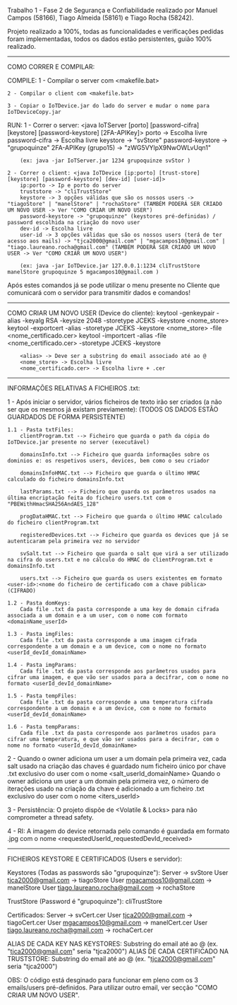 Trabalho 1 - Fase 2 de Segurança e Confiabilidade realizado por Manuel Campos (58166), Tiago Almeida (58161) e Tiago Rocha (58242).

Projeto realizado a 100%, todas as funcionalidades e verificações pedidas foram implementadas, todos os dados estão persistentes, guião 100% realizado.

--------------------------------------------------------------------------------------------------------------------

COMO CORRER E COMPILAR:

COMPILE:
    1 - Compilar o server com <makefile.bat>

    2 - Compilar o client com <makefile.bat>

    3 - Copiar o IoTDevice.jar do lado do server e mudar o nome para IoTDeviceCopy.jar

RUN:
    1 - Correr o server: <java IoTServer [porto] [password-cifra] [keystore] [password-keystore] [2FA-APIKey]>
        porto -> Escolha livre
        password-cifra -> Escolha livre
        keystore -> "svStore"
        password-keystore -> "grupoquinze"
        2FA-APIKey (grupo15) -> "zWG5VYlpX9NwOWLvUqn1"

        (ex: java -jar IoTServer.jar 1234 grupoquinze svStor )

    2 - Correr o client: <java IoTDevice [ip:porto] [trust-store] [keystore] [password-keystore] [dev-id] [user-id]>
        ip:porto -> Ip e porto do server
        truststore -> "cliTrustStore"
        keystore -> 3 opções válidas que são os nossos users -> "tiagoStore" | "manelStore" | "rochaStore" (TAMBÉM PODERÁ SER CRIADO UM NOVO USER -> Ver "COMO CRIAR UM NOVO USER")
        password-keystore -> "grupoquinze" (keystores pré-definidas) / password escolhida na criação do novo user
        dev-id -> Escolha livre
        user-id -> 3 opções válidas que são os nossos users (terá de ter acesso aos mails) -> "tjca2000@gmail.com" | "mgacampos10@gmail.com" | "tiago.laureano.rocha@gmail.com" (TAMBÉM PODERÁ SER CRIADO UM NOVO USER -> Ver "COMO CRIAR UM NOVO USER")

        (ex: java -jar IoTDevice.jar 127.0.0.1:1234 cliTrustStore manelStore grupoquinze 5 mgacampos10@gmail.com )

Após estes comandos já se pode utilizar o menu presente no Cliente que comunicará com o servidor para transmitir dados e comandos!

--------------------------------------------------------------------------------------------------------------------

COMO CRIAR UM NOVO USER (Device do cliente):
    keytool -genkeypair -alias <alias> -keyalg RSA -keysize 2048 -storetype JCEKS -keystore <nome_store>
    keytool -exportcert -alias <alias> -storetype JCEKS -keystore <nome_store> -file <nome_certificado.cer>
    keytool -importcert -alias <alias> -file <nome_certificado.cer> -storetype JCEKS -keystore <cliTrustStore>
        
        <alias> -> Deve ser a substring do email associado até ao @
        <nome_store> -> Escolha livre
        <nome_certificado.cer> -> Escolha livre + .cer

--------------------------------------------------------------------------------------------------------------------

INFORMAÇÕES RELATIVAS A FICHEIROS .txt:

1 - Após iniciar o servidor, vários ficheiros de texto irão ser criados (a não ser que os mesmos já existam previamente):
    (TODOS OS DADOS ESTÃO GUARDADOS DE FORMA PERSISTENTE)

    1.1 - Pasta txtFiles:
        clientProgram.txt --> Ficheiro que guarda o path da cópia do IoTDevice.jar presente no server (executável)

        domainsInfo.txt --> Ficheiro que guarda informações sobre os dominios e: os respetivos users, devices, bem como o seu criador

        domainsInfoHMAC.txt --> Ficheiro que guarda o último HMAC calculado do ficheiro domainsInfo.txt

        lastParams.txt --> Ficheiro que guarda os parâmetros usados na última encriptação feita do ficheiro users.txt com o "PBEWithHmacSHA256AndAES_128"

        progDataHMAC.txt --> Ficheiro que guarda o último HMAC calculado do ficheiro clientProgram.txt

        registeredDevices.txt --> Ficheiro que guarda os devices que já se autenticaram pela primeira vez no servidor

        svSalt.txt --> Ficheiro que guarda o salt que virá a ser utilizado na cifra do users.txt e no cálculo do HMAC do clientProgram.txt e domainsInfo.txt

        users.txt --> Ficheiro que guarda os users existentes em formato <user-id>:<nome do ficheiro de certificado com a chave pública> (CIFRADO)

    1.2 - Pasta domKeys:
        Cada file .txt da pasta corresponde a uma key de domain cifrada associada a um domain e a um user, com o nome com formato <domainName_userId>

    1.3 - Pasta imgFiles:
        Cada file .txt da pasta corresponde a uma imagem cifrada correspondente a um domain e a um device, com o nome no formato <userId_devId_domainName>

    1.4 - Pasta imgParams:
        Cada file .txt da pasta corresponde aos parâmetros usados para cifrar uma imagem, e que vão ser usados para a decifrar, com o nome no formato <userId_devId_domainName>

    1.5 - Pasta tempFiles:
        Cada file .txt da pasta corresponde a uma temperatura cifrada correspondente a um domain e a um device, com o nome no formato <userId_devId_domainName>

    1.6 - Pasta tempParams:
        Cada file .txt da pasta corresponde aos parâmetros usados para cifrar uma temperatura, e que vão ser usados para a decifrar, com o nome no formato <userId_devId_domainName>


2 - Quando o owner adiciona um user a um domain pela primeira vez, cada salt usado na criação das chaves é guardado num ficheiro único por chave .txt exclusivo do user com o nome <salt_userId_domainName>
    Quando o owner adiciona um user a um domain pela primeira vez, o número de iterações usado na criação da chave é adicionado a um ficheiro .txt exclusivo do user com o nome <iters_userId>


3 - Persistência: O projeto dispõe de <Volatile & Locks> para não comprometer a thread safety.


4 - RI: A imagem do device retornada pelo comando é guardada em formato .jpg com o nome <requestedUserId_requestedDevId_received>

--------------------------------------------------------------------------------------------------------------------

FICHEIROS KEYSTORE E CERTIFICADOS (Users e servidor):

Keystores (Todas as passwords são "grupoquinze"):
    Server -> svStore
    User tjca2000@gmail.com -> tiagoStore
    User mgacampos10@gmail.com -> manelStore
    User tiago.laureano.rocha@gmail.com -> rochaStore

TrustStore (Password é "grupoquinze"): 
    cliTrustStore

Certificados:
    Server -> svCert.cer
    User tjca2000@gmail.com -> tiagoCert.cer
    User mgacampos10@gmail.com -> manelCert.cer
    User tiago.laureano.rocha@gmail.com -> rochaCert.cer

ALIAS DE CADA KEY NAS KEYSTORES: Substring do email até ao @ (ex. "tjca2000@gmail.com" seria "tjca2000")
ALIAS DE CADA CERTIFICADO NA TRUSTSTORE: Substring do email até ao @ (ex. "tjca2000@gmail.com" seria "tjca2000")

OBS: O código está desginado para funcionar em pleno com os 3 emails/users pré-definidos. Para utilizar outro email, ver secção "COMO CRIAR UM NOVO USER".